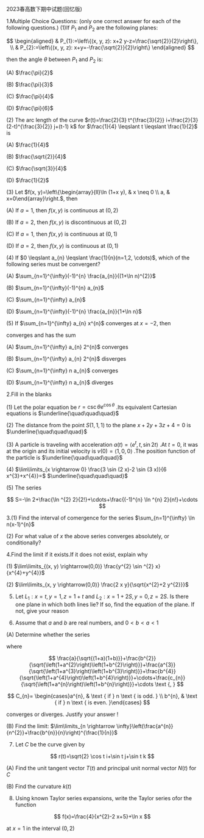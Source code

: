 2023春高数下期中试题(回忆版)

1.Multiple Choice Questions: (only one correct answer for each of the following questions.) (1)If $P_{1}$ and $P_{2}$ are the following planes:

$$
\begin{aligned}
& P_{1}:=\left\{(x, y, z): x+2 y-z=\frac{\sqrt{2}}{2}\right\}, \\
& P_{2}:=\left\{(x, y, z): x+y=-\frac{\sqrt{2}}{2}\right\}
\end{aligned}
$$

then the angle $\theta$ between $P_{1}$ and $P_{2}$ is:

(A) $\frac{\pi}{2}$

(B) $\frac{\pi}{3}$

(C) $\frac{\pi}{4}$

(D) $\frac{\pi}{6}$

(2) The arc length of the curve $r(t)=\frac{2}{3} t^{\frac{3}{2}} i+\frac{2}{3}(2-t)^{\frac{3}{2}} j+(t-1) k$ for $\frac{1}{4} \leqslant t \leqslant \frac{1}{2}$ is

(A) $\frac{1}{4}$

(B) $\frac{\sqrt{2}}{4}$

(C) $\frac{\sqrt{3}}{4}$

(D) $\frac{1}{2}$

(3) Let $f(x, y)=\left\{\begin{array}{ll}\ln (1+x y), & x \neq 0 \\ a, & x=0\end{array}\right.$, then

(A) If $a=1$, then $f(x, y)$ is continuous at $(0,2)$

(B) If $a=2$, then $f(x, y)$ is discontinuous at $(0,2)$

(C) If $a=1$, then $f(x, y)$ is continuous at $(0,1)$

(D) If $a=2$, then $f(x, y)$ is continuous at $(0,1)$

(4) If $0 \leqslant a_{n} \leqslant \frac{1}{n}(n=1,2, \cdots)$, which of the following series must be convergent?

(A) $\sum_{n=1}^{\infty}(-1)^{n} \frac{a_{n}}{(1+\ln n)^{2}}$

(B) $\sum_{n=1}^{\infty}(-1)^{n} a_{n}$

(C) $\sum_{n=1}^{\infty} a_{n}$

(D) $\sum_{n=1}^{\infty}(-1)^{n} \frac{a_{n}}{1+\ln n}$

(5) If $\sum_{n=1}^{\infty} a_{n} x^{n}$ converges at $x=-2$, then

converges and has the sum

(A) $\sum_{n=1}^{\infty} a_{n} 2^{n}$ converges

(B) $\sum_{n=1}^{\infty} a_{n} 2^{n}$ disverges

(C) $\sum_{n=1}^{\infty} n a_{n}$ converges

(D) $\sum_{n=1}^{\infty} n a_{n}$ diverges

2.Fill in the blanks

(1) Let the polar equation be $r=\csc \theta e^{\cos \theta}$ .Its equivalent Cartesian equations is $\underline{\quad\quad\quad}$

(2) The distance from the point $S(1,1,1)$ to the plane $x+2 y+3 z+4=0$ is $\underline{\quad\quad\quad}$

(3) A particle is traveling with acceleration $a(t)=\left\langle e^{t}, t, \sin 2 t\right\rangle$ .At $t=0$, it was at the origin and its initial velocity is $v(0)=\langle 1,0,0\rangle$ .The position function of the particle is $\underline{\quad\quad\quad}$

(4) $\lim\limits_{x \rightarrow 0} \frac{3 \sin (2 x)-2 \sin (3 x)}{6 x^{3}+x^{4}}=$ $\underline{\quad\quad\quad}$

(5) The series

$$
S=-\ln 2+\frac{\ln ^{2} 2}{2!}+\cdots+\frac{(-1)^{n} \ln ^{n} 2}{n!}+\cdots
$$

3.(1) Find the interval of comergence for the series $\sum_{n=1}^{\infty} \ln n(x-1)^{n}$

(2) For what value of $x$ the above series converges absolutely, or conditionally?

4.Find the limit if it exists.If it does not exist, explain why

(1) $\lim\limits_{(x, y) \rightarrow(0,0)} \frac{y^{2} \sin ^{2} x}{x^{4}+y^{4}}$

(2) $\lim\limits_{x, y \rightarrow(0,0)} \frac{2 x y}{\sqrt{x^{2}+2 y^{2}}}$

5. Let $L_{1}: x=t, y=1, z=1+t$ and $L_{2}: x=1+2 S, y=0, z=2 S$. Is there one plane in which both lines lie? If so, find the equation of the plane. If not, give your reason

6. Assume that $a$ and $b$ are real numbers, and $0<b<a<1$

(A) Determine whether the series

where

$$
\frac{a}{\sqrt{(1+a)(1+b)}}+\frac{b^{2}}{\sqrt{\left(1+a^{2}\right)\left(1+b^{2}\right)}}+\frac{a^{3}}{\sqrt{\left(1+a^{3}\right)\left(1+b^{3}\right)}}+\frac{b^{4}}{\sqrt{\left(1+a^{4}\right)\left(1+b^{4}\right)}}+\cdots+\frac{c_{n}}{\sqrt{\left(1+a^{n}\right)\left(1+b^{n}\right)}}+\cdots \text {, }
$$

$$
C_{n}= \begin{cases}a^{n}, & \text { if } n \text { is odd. } \\ b^{n}, & \text { if } n \text { is even. }\end{cases}
$$

converges or diverges. Justify your answer !

(B) Find the limit: $\lim\limits_{n \rightarrow \infty}\left(\frac{a^{n}}{n^{2}}+\frac{b^{n}}{n}\right)^{\frac{1}{n}}$

7. Let $C$ be the curve given by

$$
r(t)=\sqrt{2} \cos t i+\sin t j+\sin t k
$$

(A) Find the unit tangent vector $T(t)$ and principal unit normal vector $N(t)$ for $C$

(B) Find the curvature $k(t)$

8. Using known Taylor series expansions, write the Taylor series ofor the function

$$
f(x)=\frac{4}{x^{2}-2 x+5}+\ln x
$$

at $x=1$ in the interval $(0,2)$

